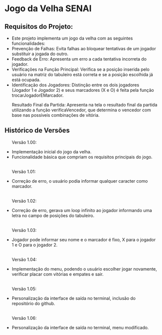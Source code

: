 <h1>Jogo da Velha SENAI</h1>

<h2>Requisitos do Projeto:</h2>
<ul>
<li>Este projeto implementa um jogo da velha com as seguintes funcionalidades:</li>

<li>Prevenção de Falhas: Evita falhas ao bloquear tentativas de um jogador substituir a jogada do outro.</li>

<li>Feedback de Erro: Apresenta um erro a cada tentativa incorreta do jogador.</li>

<li>Verificações na Função Principal: Verifica se a posição inserida pelo usuário na matriz do tabuleiro está correta e se a posição escolhida já está ocupada.</li>

<li>Identificação dos Jogadores: Distinção entre os dois jogadores (Jogador 1 e Jogador 2) e seus marcadores (X e O) é feita pela função trocarJogadorEMarcador.</li>

Resultado Final da Partida: Apresenta na tela o resultado final da partida utilizando a função verificaVencedor, que determina o vencedor com base nas possíveis combinações de vitória.</li>
</ul>

<h2>Histórico de Versões</h2>
<ul>
<p>Versão 1.00:</p>
<li>Implementação inicial do jogo da velha.</li>
<li>Funcionalidade básica que compriam os requisitos principais do jogo.</li>
<br>
<p>Versão 1.01:</p>
<li>Correção de erro, o usuário podia informar qualquer caracter como marcador.</li>
<br>
<p>Versão 1.02:</p>
<li>Correção de erro, gerava um loop infinito ao jogador informando uma letra no campo de posições do tabuleiro.</li>
<br>
<p>Versão 1.03:</p>
<li>Jogador pode informar seu nome e o marcador é fixo, X para o jogador 1 e O para o jogador 2.</li>
<br>
<p>Versão 1.04:</p>
<li>Implementação do menu, podendo o usuário escolher jogar novamente, verificar placar com vitórias e empates e sair.</li>
<br>
<p>Versão 1.05:</p>
<li>Personalização da interface de saída no terminal, inclusão do repositório do github.</li>
<br>
<p>Versão 1.06:</p>
<li>Personalização da interface de saída no terminal, menu modificado.</li>
</ul>
